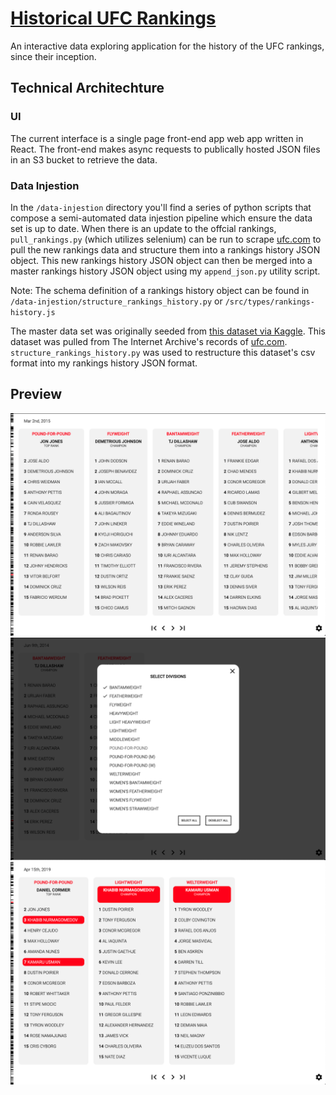 # [Historical UFC Rankings](http://app.historicalufcrankings.com)

An interactive data exploring application for the history of the UFC rankings, since their inception.

## Technical Architechture

### UI

The current interface is a single page front-end app web app written in React. The front-end makes async requests to publically hosted JSON files in an S3 bucket to retrieve the data.

### Data Injestion

In the `/data-injestion` directory you'll find a series of python scripts that compose a semi-automated data injestion pipeline which ensure the data set is up to date. When there is an update to the offcial rankings, `pull_rankings.py` (which utilizes selenium) can be run to scrape [ufc.com](https://www.ufc.com/rankings) to pull the new rankings data and structure them into a rankings history JSON object. This new rankings history JSON object can then be merged into a master rankings history JSON object using my `append_json.py` utility script.

Note: The schema definition of a rankings history object can be found in `/data-injestion/structure_rankings_history.py` or `/src/types/rankings-history.js`

The master data set was originally seeded from [this dataset via Kaggle](https://www.kaggle.com/martj42/ufc-rankings). This dataset was pulled from The Internet Archive's records of [ufc.com](https://www.ufc.com/rankings). `structure_rankings_history.py` was used to restructure this dataset's csv format into my rankings history JSON format.

## Preview

![](marketing-assets/demo3.png)
![](marketing-assets/demo2.png)
![](marketing-assets/demo1.png)
